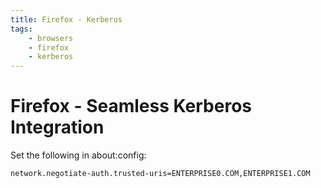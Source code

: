 ```yaml
---
title: Firefox - Kerberos
tags:
    - browsers
    - firefox
    - kerberos
---
```


# Firefox - Seamless Kerberos Integration

Set the following in about:config:
~~~
network.negotiate-auth.trusted-uris=ENTERPRISE0.COM,ENTERPRISE1.COM
~~~
